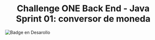 <h1 align="center"> Challenge ONE Back End - Java Sprint 01: conversor de moneda </h1>

![Badge en Desarollo](https://img.shields.io/badge/STATUS-EN%20DESAROLLO-green)
